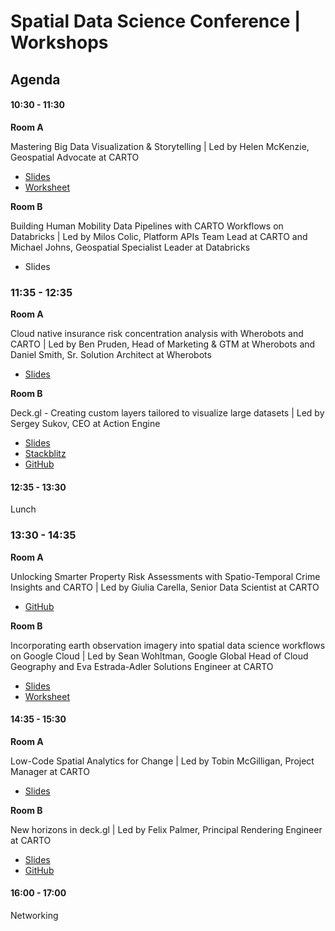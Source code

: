 # Spatial Data Science Conference | Workshops

## Agenda

#### 10:30 - 11:30

**Room A**

Mastering Big Data Visualization & Storytelling | Led by Helen McKenzie, Geospatial Advocate at CARTO 

  - [Slides](https://docs.google.com/presentation/d/1ND2q3M1O-Yfkj9xrAXxY0duenu1w3Tw5OkBJu1gE4Fc/edit#slide=id.g2f26ea78966_0_396)
  - [Worksheet](https://docs.google.com/document/d/12TmxoMbl-VZe-1oq_NoGIn5KD4Or-_1TnE4-heBxIhM/edit#heading=h.xkr4rehklzld)

**Room B**

Building Human Mobility Data Pipelines with CARTO Workflows on Databricks | Led by Milos Colic, Platform APIs Team Lead at CARTO and Michael Johns, Geospatial Specialist Leader at Databricks
  
  - Slides

### 11:35 - 12:35

**Room A**

Cloud native insurance risk concentration analysis with Wherobots and CARTO | Led by Ben Pruden, Head of Marketing & GTM at Wherobots and Daniel Smith, Sr. Solution Architect at Wherobots
- [Slides](https://docs.google.com/presentation/d/10XcfvhY7Kw37O-tR0bcSWcc0XxnTh0rKg6HWxMSmqNU/edit#slide=id.g2fb5eef1cb0_0_0)

**Room B**

Deck.gl - Creating custom layers tailored to visualize large datasets | Led by Sergey Sukov, CEO at Action Engine
- [Slides](https://drive.google.com/file/d/1cH5R9Qmy1cU_jtorED5O891b6H8UNfOf/view)
- [Stackblitz](https://stackblitz.com/github/ActionEngine/sdsc-workshop-2024/tree/main?file=main.js)
- [GitHub](https://github.com/ActionEngine/sdsc-workshop-2024)

#### 12:35 - 13:30

Lunch

### 13:30 - 14:35

**Room A**

Unlocking Smarter Property Risk Assessments with Spatio-Temporal Crime Insights and CARTO | Led by Giulia Carella, Senior Data Scientist at CARTO
- [GitHub](https://github.com/CartoDB/research-public/tree/master/sdsc24-ny-workshop)

**Room B**

Incorporating earth observation imagery into spatial data science workflows on Google Cloud | Led by Sean Wohltman, Google Global Head of Cloud Geography and Eva Estrada-Adler
Solutions Engineer at CARTO
- [Slides](https://docs.google.com/presentation/d/1kj48uw4pLkuz9qT7MOaVVu0sOq8zgcJlwu16y6TV2vE/edit#slide=id.g2d345e63f52_0_0)
- [Worksheet](https://docs.google.com/document/d/19DBDwyVxm91rW7vDLng0K8DoWfjQJFx6kYRnKFAt8GU/edit)

#### 14:35 - 15:30

**Room A**

Low-Code Spatial Analytics for Change | Led by Tobin McGilligan, Project Manager at CARTO
- [Slides]()

**Room B**

New horizons in deck.gl | Led by Felix Palmer, Principal Rendering Engineer at CARTO
- [Slides](https://docs.google.com/presentation/d/1VoIDHURYSv1-8sf4MVXEEyBBjOv0C0sxKPy2SqOOxwQ/edit#slide=id.g12b30b8a813_1_0)
- [GitHub](https://github.com/felixpalmer/sdsc-workshop-2024)

#### 16:00 - 17:00

Networking
